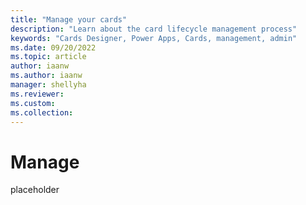 ```yaml
---
title: "Manage your cards"
description: "Learn about the card lifecycle management process"
keywords: "Cards Designer, Power Apps, Cards, management, admin"
ms.date: 09/20/2022
ms.topic: article
author: iaanw
ms.author: iaanw
manager: shellyha
ms.reviewer: 
ms.custom: 
ms.collection: 
---
```


# Manage

placeholder